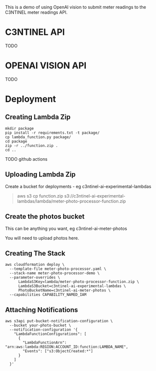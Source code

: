 This is a demo of using OpenAI vision to submit meter readings to the C3NTINEL meter readings API.


# C3NTINEL API

TODO

# OPENAI VISION API

TODO

# Deployment

## Creating Lambda Zip

~~~~
mkdir package
pip install -r requirements.txt -t package/
cp lambda_function.py package/
cd package
zip -r ../function.zip .
cd ..
~~~~

TODO github actions

## Uploading Lambda Zip

Create a bucket for deployments - eg c3ntinel-ai-experimental-lambdas

> aws s3 cp function.zip s3://c3ntinel-ai-experimental-lambdas/lambda/meter-photo-processor-function.zip


## Create the photos bucket

This can be anything you want, eg c3ntinel-ai-meter-photos

You will need to upload photos here.

## Creating The Stack

~~~~
aws cloudformation deploy \
  --template-file meter-photo-processor.yaml \
  --stack-name meter-photo-processor-demo \
  --parameter-overrides \
      LambdaS3Key=lambda/meter-photo-processor-function.zip \
      LambdaS3Bucket=c3ntinel-ai-experimental-lambdas \
      PhotoBucketName=c3ntinel-ai-meter-photos \
  --capabilities CAPABILITY_NAMED_IAM
~~~~

## Attaching Notifications

~~~~
aws s3api put-bucket-notification-configuration \
  --bucket your-photo-bucket \
  --notification-configuration '{
    "LambdaFunctionConfigurations": [
      {
        "LambdaFunctionArn": "arn:aws:lambda:REGION:ACCOUNT_ID:function:LAMBDA_NAME",
        "Events": ["s3:ObjectCreated:*"]
      }
    ]
  }'
~~~~
